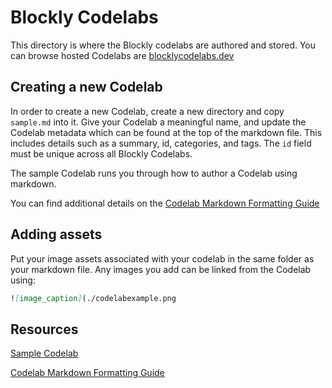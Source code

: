 
# Blockly Codelabs

This directory is where the Blockly codelabs are authored and stored.
You can browse hosted Codelabs are [blocklycodelabs.dev](https://blocklycodelabs.dev/)


## Creating a new Codelab

In order to create a new Codelab, create a new directory and copy ``sample.md``
into it. Give your Codelab a meaningful name, and update the Codelab metadata
which can be found at the top of the markdown file. This includes details such
as a summary, id, categories, and tags. The ``id`` field must be unique across
all Blockly Codelabs.

The sample Codelab runs you through how to author a Codelab using markdown.

You can find additional details on the 
[Codelab Markdown Formatting Guide](https://github.com/googlecodelabs/tools/tree/master/claat/parser/md)

## Adding assets

Put your image assets associated with your codelab in the same folder as your
markdown file. Any images you add can be linked from the Codelab using:
```md
![image_caption](./codelabexample.png
```


## Resources

[Sample Codelab](/sample.md)

[Codelab Markdown Formatting Guide](https://github.com/googlecodelabs/tools/tree/master/claat/parser/md)
